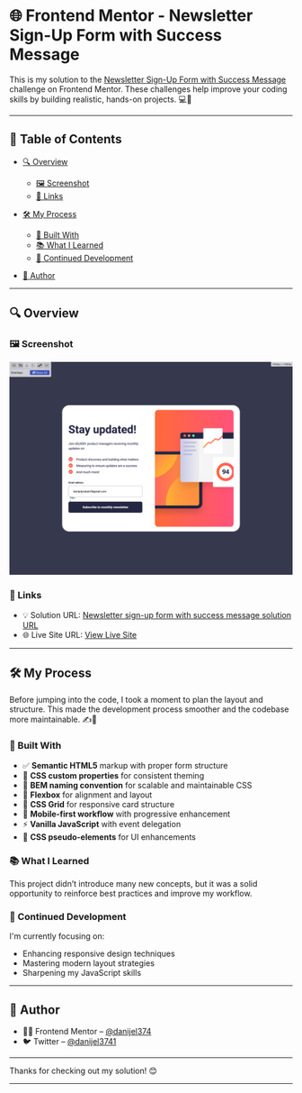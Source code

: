# 🌐 Frontend Mentor - Newsletter Sign-Up Form with Success Message

This is my solution to the [Newsletter Sign-Up Form with Success Message](https://www.frontendmentor.io/challenges/newsletter-signup-form-with-success-message-3FC1AZbNrv) challenge on Frontend Mentor.
These challenges help improve your coding skills by building realistic, hands-on projects. 💻🚀

---

## 📑 Table of Contents

- [🔍 Overview](#-overview)

  - [🖼️ Screenshot](#-screenshot)
  - [🔗 Links](#-links)

- [🛠️ My Process](#-my-process)

  - [🧱 Built With](#-built-with)
  - [📚 What I Learned](#-what-i-learned)
  - [🔄 Continued Development](#-continued-development)

- [👤 Author](#-author)

---

## 🔍 Overview

### 🖼️ Screenshot

![Screenshot of the project](./screenshot.png)

### 🔗 Links

- 💡 Solution URL: [Newsletter sign-up form with success message solution URL](https://www.frontendmentor.io/solutions/newsletter-sign-up-form-with-success-message---pure-jscss-rYucYZ9S8A)
- 🌐 Live Site URL: [View Live Site](https://danijel374.github.io/newsletter-signup-form-with-success-message/)

---

## 🛠️ My Process

Before jumping into the code, I took a moment to plan the layout and structure. This made the development process smoother and the codebase more maintainable. ✍️🧠

### 🧱 Built With

- ✅ **Semantic HTML5** markup with proper form structure
- 🎨 **CSS custom properties** for consistent theming
- 🧩 **BEM naming convention** for scalable and maintainable CSS
- 📐 **Flexbox** for alignment and layout
- 🧱 **CSS Grid** for responsive card structure
- 📱 **Mobile-first workflow** with progressive enhancement
- ⚡ **Vanilla JavaScript** with event delegation
- 🎯 **CSS pseudo-elements** for UI enhancements

### 📚 What I Learned

This project didn’t introduce many new concepts, but it was a solid opportunity to reinforce best practices and improve my workflow.

### 🔄 Continued Development

I'm currently focusing on:

- Enhancing responsive design techniques
- Mastering modern layout strategies
- Sharpening my JavaScript skills

---

## 👤 Author

- 🧑‍💻 Frontend Mentor – [@danijel374](https://www.frontendmentor.io/profile/danijel374)
- 🐦 Twitter – [@danijel3741](https://www.twitter.com/danijel3741)

---

Thanks for checking out my solution! 😊

---
